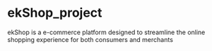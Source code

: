 # ekShop_project
ekShop is a e-commerce platform designed to streamline the online shopping experience for both consumers and merchants
